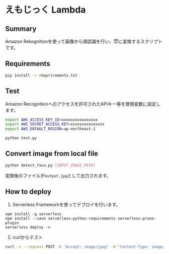 # えもじっく Lambda

## Summary
Amazon Rekognitionを使って画像から顔認識を行い、😇に変換するスクリプトです。

## Requirements
```bash
pip install -r requrirements.txt
```

## Test
Amazon Recognitionへのアクセスを許可されたAPIキー等を環境変数に設定します。

```bash
export AWS_ACCESS_KEY_ID=xxxxxxxxxxxxxxxx    
export AWS_SECRET_ACCESS_KEY=xxxxxxxxxxxxxxx
export AWS_DEFAULT_REGION=ap-northeast-1 
```
```bash
python test.py
```

## Convert image from local file
```bash
python detect_face.py [INPUT_IMAGE_PATH]
```

変換後のファイルが`output.jpg`として出力されます。

## How to deploy
1. Serverless Frameworkを使ってデプロイを行います。

```
npm install -g serverless
npm install --save serverless-python-requirements serverless-prune-plugin
serverless deploy -v
```

2. curlからテスト
```bash
curl -v --request POST -H "Accept: image/jpeg" -H "Content-Type: image/jpeg" --data-binary "@input.jpg" [API_GATEWAY_ENDPOINT] > output.jpg

```